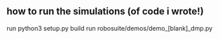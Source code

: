## how to run the simulations (of code i wrote!)

run python3 setup.py build
run robosuite/demos/demo_[blank]_dmp.py
